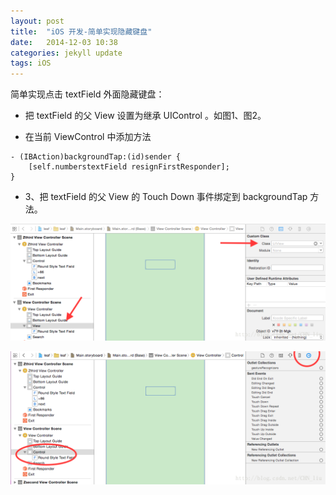 ```yaml
---
layout: post
title:  "iOS 开发-简单实现隐藏键盘"
date:   2014-12-03 10:38
categories: jekyll update
tags: iOS
---
```



简单实现点击 textField 外面隐藏键盘：

- 把 textField 的父 View 设置为继承 UIControl 。如图1、图2。

- 在当前 ViewControl 中添加方法

```
- (IBAction)backgroundTap:(id)sender {  
    [self.numberstextField resignFirstResponder];  
}  
```

- 3、把 textField 的父 View 的 Touch Down 事件绑定到 backgroundTap 方法。

![图一](/assets/20141203103725906.png)

![图二](/assets/20141203103700019.png)
